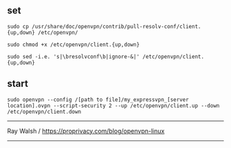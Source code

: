 ## set
```
sudo cp /usr/share/doc/openvpn/contrib/pull-resolv-conf/client.{up,down} /etc/openvpn/

sudo chmod +x /etc/openvpn/client.{up,down}

sudo sed -i.e. 's|\bresolvconf\b|ignore-&|' /etc/openvpn/client.{up,down}
```

## start

```
sudo openvpn --config /[path to file]/my_expressvpn_[server location].ovpn --script-security 2 --up /etc/openvpn/client.up --down /etc/openvpn/client.down
```

* * * 
Ray Walsh / https://proprivacy.com/blog/openvpn-linux 
* * *